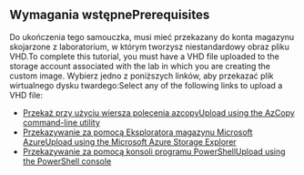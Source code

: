 ## <a name="prerequisites"></a><span data-ttu-id="498a5-101">Wymagania wstępne</span><span class="sxs-lookup"><span data-stu-id="498a5-101">Prerequisites</span></span> 
<span data-ttu-id="498a5-102">Do ukończenia tego samouczka, musi mieć przekazany do konta magazynu skojarzone z laboratorium, w którym tworzysz niestandardowy obraz pliku VHD.</span><span class="sxs-lookup"><span data-stu-id="498a5-102">To complete this tutorial, you must have a VHD file uploaded to the storage account associated with the lab in which you are creating the custom image.</span></span> <span data-ttu-id="498a5-103">Wybierz jedno z poniższych linków, aby przekazać plik wirtualnego dysku twardego:</span><span class="sxs-lookup"><span data-stu-id="498a5-103">Select any of the following links to upload a VHD file:</span></span>

- [<span data-ttu-id="498a5-104">Przekaż przy użyciu wiersza polecenia azcopy</span><span class="sxs-lookup"><span data-stu-id="498a5-104">Upload using the AzCopy command-line utility</span></span>](../articles/devtest-lab/devtest-lab-upload-vhd-using-azcopy.md)
- [<span data-ttu-id="498a5-105">Przekazywanie za pomocą Eksploratora magazynu Microsoft Azure</span><span class="sxs-lookup"><span data-stu-id="498a5-105">Upload using the Microsoft Azure Storage Explorer</span></span>](../articles/devtest-lab/devtest-lab-upload-vhd-using-storage-explorer.md)
- [<span data-ttu-id="498a5-106">Przekazywanie za pomocą konsoli programu PowerShell</span><span class="sxs-lookup"><span data-stu-id="498a5-106">Upload using the PowerShell console</span></span>](../articles/devtest-lab/devtest-lab-upload-vhd-using-powershell.md)
